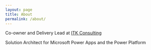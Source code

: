 ```yaml
---
layout: page
title: About
permalink: /about/
---
```


Co-owner and Delivery Lead at [ITK Consulting](https://itk-inc.com)

Solution Architect for Microsoft Power Apps and the Power Platform